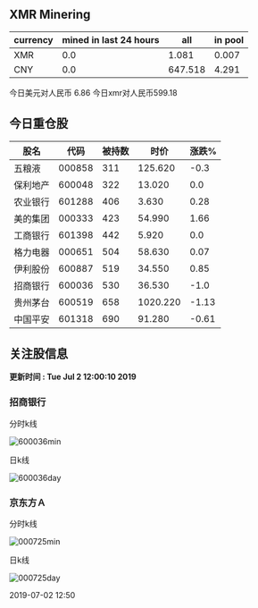 ## XMR Minering

|currency|mined in last 24 hours|all|in pool|
|---|---|---|---|
|XMR|0.0|1.081|0.007|
|CNY|0.0|647.518|4.291|

今日美元对人民币 6.86	今日xmr对人民币599.18


## 今日重仓股 

|股名|代码|被持数|时价|涨跌%|
|---|---|---|---|---|
|五粮液|000858|311|125.620|-0.3|
|保利地产|600048|322|13.020|0.0|
|农业银行|601288|406|3.630|0.28|
|美的集团|000333|423|54.990|1.66|
|工商银行|601398|442|5.920|0.0|
|格力电器|000651|504|58.630|0.07|
|伊利股份|600887|519|34.550|0.85|
|招商银行|600036|530|36.530|-1.0|
|贵州茅台|600519|658|1020.220|-1.13|
|中国平安|601318|690|91.280|-0.61|

## 关注股信息
**更新时间 : Tue Jul  2 12:00:10 2019**
### 招商银行 
分时k线

![600036min](http://image.sinajs.cn/newchart/min/n/sh600036.gif)

日k线

![600036day](http://image.sinajs.cn/newchart/daily/n/sh600036.gif)

### 京东方Ａ 
分时k线

![000725min](http://image.sinajs.cn/newchart/min/n/sz000725.gif)

日k线

![000725day](http://image.sinajs.cn/newchart/daily/n/sz000725.gif)

2019-07-02 12:50